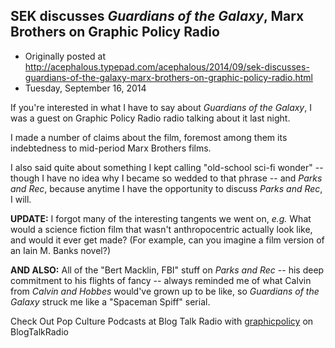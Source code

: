 ## SEK discusses <em>Guardians of the Galaxy</em>, Marx Brothers on Graphic Policy Radio

 * Originally posted at http://acephalous.typepad.com/acephalous/2014/09/sek-discusses-guardians-of-the-galaxy-marx-brothers-on-graphic-policy-radio.html
 * Tuesday, September 16, 2014



If you're interested in what I have to say about _Guardians of the Galaxy_, I was a guest on Graphic Policy Radio radio talking about it last night.

I made a number of claims about the film, foremost among them its indebtedness to mid-period Marx Brothers films.

I also said quite about something I kept calling "old-school sci-fi wonder" -- though I have no idea why I became so wedded to that phrase -- and _Parks and Rec_, because anytime I have the opportunity to discuss _Parks and Rec_, I will.

**UPDATE:** I forgot many of the interesting tangents we went on, _e.g._ What would a science fiction film that wasn't anthropocentric actually look like, and would it ever get made? (For example, can you imagine a film version of an Iain M. Banks novel?)

**AND ALSO:** All of the "Bert Macklin, FBI" stuff on _Parks and Rec_ -- his deep commitment to his flights of fancy -- always reminded me of what Calvin from _Calvin and Hobbes_ would've grown up to be like, so _Guardians of the Galaxy_ struck me like a "Spaceman Spiff" serial.



Check Out Pop Culture Podcasts at Blog Talk Radio with [graphicpolicy](http://www.blogtalkradio.com/graphicpolicy) on BlogTalkRadio

		
